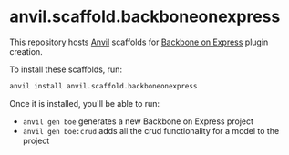 # anvil.scaffold.backboneonexpress

This repository hosts [Anvil](https://github.com/anviljs/anvil.js) scaffolds for [Backbone on Express](https://github.com/tysoncadenhead/backbone-on-express) plugin creation.

To install these scaffolds, run:

```bash
anvil install anvil.scaffold.backboneonexpress
```

Once it is installed, you'll be able to run:

* `anvil gen boe` generates a new Backbone on Express project
* `anvil gen boe:crud` adds all the crud functionality for a model to the project